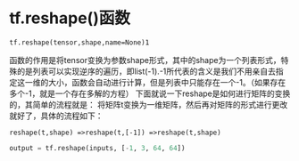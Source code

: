 # tf.reshape()函数
```
tf.reshape(tensor,shape,name=None)1
```
函数的作用是将tensor变换为参数shape形式，其中的shape为一个列表形式，特殊的是列表可以实现逆序的遍历，即list(-1).-1所代表的含义是我们不用亲自去指定这一维的大小，函数会自动进行计算，但是列表中只能存在一个-1。（如果存在多个-1，就是一个存在多解的方程） 
下面就说一下reshape是如何进行矩阵的变换的，其简单的流程就是： 
将矩阵t变换为一维矩阵，然后再对矩阵的形式进行更改就好了，具体的流程如下：
```
reshape(t,shape) =>reshape(t,[-1]) =>reshape(t,shape)
```
```python
output = tf.reshape(inputs, [-1, 3, 64, 64])
```
